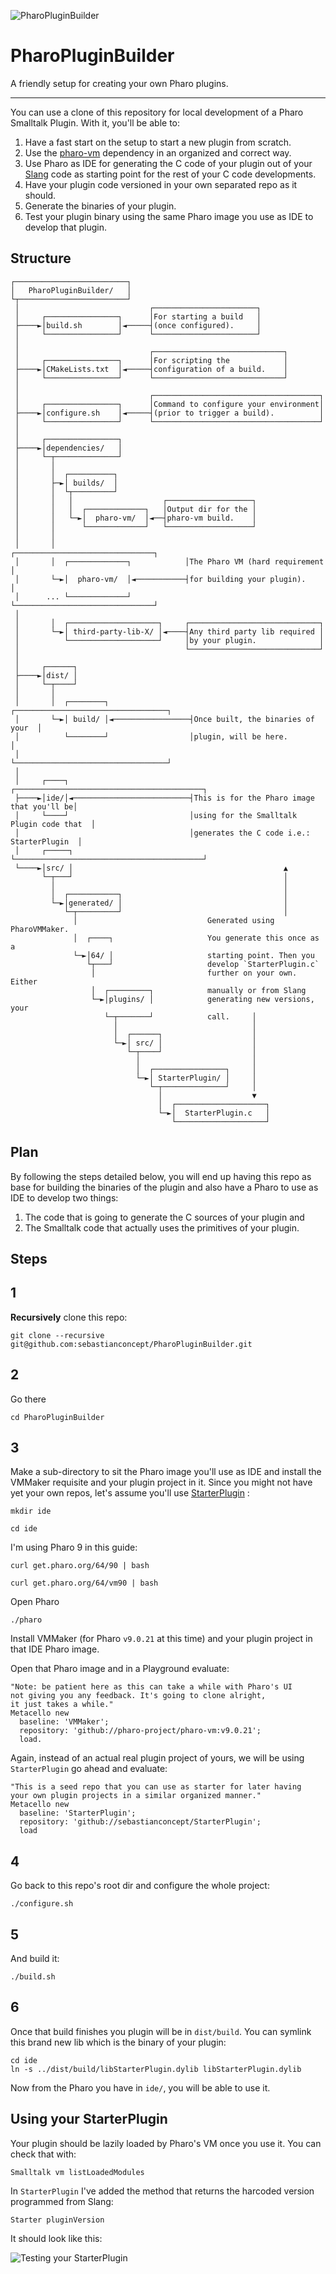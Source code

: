 ![PharoPluginBuilder](./header.jpg)

# PharoPluginBuilder
A friendly setup for creating your own Pharo plugins.
_____


You can use a clone of this repository for local development of a Pharo Smalltalk Plugin. With it, you'll be able to:
1. Have a fast start on the setup to start a new plugin from scratch.
2. Use the [pharo-vm](https://github.com/pharo-project/pharo-vm) dependency in an organized and correct way.
3. Use Pharo as IDE for generating the C code of your plugin out of your [Slang](https://github.com/pharo-open-documentation/pharo-wiki/blob/master/General/Glossary.md#slang) code as starting point for the rest of your C code developments.
4. Have your plugin code versioned in your own separated repo as it should.
5. Generate the binaries of your plugin.
6. Test your plugin binary using the same Pharo image you use as IDE to develop that plugin.

## Structure

```
┌─────────────────────────┐
│   PharoPluginBuilder/   │
└┬────────────────────────┘
 │                             ┌───────────────────────┐
 │     ┌────────────────┐      │For starting a build   │
 ├────►│build.sh        │◄─────┤(once configured).     │
 │     └────────────────┘      └───────────────────────┘
 │
 │                             ┌─────────────────────────────┐
 │     ┌────────────────┐      │For scripting the            │
 ├────►│CMakeLists.txt  │◄─────┤configuration of a build.    │
 │     └────────────────┘      └─────────────────────────────┘
 │
 │                             ┌─────────────────────────────────────┐
 │     ┌────────────────┐      │Command to configure your environment│
 ├────►│configure.sh    │◄─────┤(prior to trigger a build).          │
 │     └────────────────┘      └─────────────────────────────────────┘
 │
 │     ┌────────────────┐
 ├────►│dependencies/   │
 │     └─┬──────────────┘
 │       │
 │       │  ┌──────────┐
 │       ├─►│ builds/  │
 │       │  └┬─────────┘
 │       │   │                    ┌───────────────────┐
 │       │   │  ┌─────────────┐   │Output dir for the │
 │       │   └─►│  pharo-vm/  │◄──┤pharo-vm build.    │
 │       │      └─────────────┘   └───────────────────┘
 │       │
 │       │                             ┌───────────────────────────────┐
 │       │  ┌─────────────┐            │The Pharo VM (hard requirement │
 │       └─►│  pharo-vm/  │◄───────────┤for building your plugin).     │
 │      ... └─────────────┘            └───────────────────────────────┘
 │
 │       │  ┌────────────────────┐     ┌─────────────────────────────┐
 │       └─►│ third-party-lib-X/ │◄────┤Any third party lib required │
 │          └────────────────────┘     │by your plugin.              │
 │                                     └─────────────────────────────┘
 │
 │     ┌──────┐
 ├────►│dist/ │
 │     └─┬────┘
 │       │
 │       │  ┌────────┐                  ┌──────────────────────────────────┐
 │       └─►│ build/ │◄─────────────────┤Once built, the binaries of your  │
 │          └────────┘                  │plugin, will be here.             │
 │                                      └──────────────────────────────────┘
 │
 │     ┌────┐                           ┌──────────────────────────────────────────┐
 ├────►│ide/│◄──────────────────────────┤This is for the Pharo image that you'll be│
 │     └────┘                           │using for the Smalltalk Plugin code that  │
 │                                      │generates the C code i.e.: StarterPlugin  │
 │     ┌─────┐                          └──────────────────────────────────────────┘
 └────►│src/ │                                               ▲
       └─┬───┘                                               │
         │                                                   │
         │  ┌───────────┐                                    │
         └─►│generated/ │                                    │
            └─┬─────────┘                                    │
              │                             Generated using PharoVMMaker.
              │  ┌────┐                     You generate this once as a
              └─►│64/ │                     starting point. Then you
                 └┬───┘                     develop `StarterPlugin.c`
                  │                         further on your own. Either
                  │  ┌─────────┐            manually or from Slang
                  └─►│plugins/ │            generating new versions, your
                     └─┬───────┘            call.     │
                       │                              │
                       │  ┌──────┐                    │
                       └─►│ src/ │                    │
                          └─┬────┘                    │
                            │                         │
                            │  ┌────────────────┐     │
                            └─►│ StarterPlugin/ │     │
                               └─┬──────────────┘     │
                                 │                    ▼
                                 │  ┌────────────────────┐
                                 └─►│  StarterPlugin.c   │
                                    └────────────────────┘
```

## Plan
By following the steps detailed below, you will end up having this repo as base for building the binaries of the plugin and also have a Pharo to use as IDE to develop two things: 

1. The code that is going to generate the C sources of your plugin and 
2. The Smalltalk code that actually uses the primitives of your plugin.

## Steps

## 1
**Recursively** clone this repo:
```
git clone --recursive git@github.com:sebastianconcept/PharoPluginBuilder.git
```

## 2
Go there   
```
cd PharoPluginBuilder
```
## 3

Make a sub-directory to sit the Pharo image you'll use as IDE and install the VMMaker requisite and your plugin project in it. Since you might not have yet your own repos, let's assume you'll use [StarterPlugin](https://github.com/sebastianconcept/StarterPlugin) :

```
mkdir ide
```
```
cd ide
```
I'm using Pharo 9 in this guide:
```
curl get.pharo.org/64/90 | bash
```
```
curl get.pharo.org/64/vm90 | bash
```
Open Pharo
```
./pharo
```

 Install VMMaker (for Pharo `v9.0.21` at this time) and your plugin project in that IDE Pharo image.

Open that Pharo image and in a Playground evaluate:

```smalltalk
"Note: be patient here as this can take a while with Pharo's UI 
not giving you any feedback. It's going to clone alright, 
it just takes a while."
Metacello new
  baseline: 'VMMaker';
  repository: 'github://pharo-project/pharo-vm:v9.0.21';
  load.
```

Again, instead of an actual real plugin project of yours, we will be using `StarterPlugin` go ahead and evaluate:

```smalltalk
"This is a seed repo that you can use as starter for later having
your own plugin projects in a similar organized manner."
Metacello new
  baseline: 'StarterPlugin';
  repository: 'github://sebastianconcept/StarterPlugin';
  load
```

## 4

Go back to this repo's root dir and configure the whole project:
```
./configure.sh
```
## 5
And build it:
```
./build.sh
```

## 6
Once that build finishes you plugin will be in `dist/build`. You can symlink this brand new lib which is the binary of your plugin:
```
cd ide
ln -s ../dist/build/libStarterPlugin.dylib libStarterPlugin.dylib
```
Now from the Pharo you have in `ide/`, you will be able to use it.
## Using your StarterPlugin

Your plugin should be lazily loaded by Pharo's VM once you use it.  You can check that with:
```
Smalltalk vm listLoadedModules
```
In `StarterPlugin` I've added the method that returns the harcoded version programmed from Slang:
```
Starter pluginVersion
```
It should look like this:

![Testing your StarterPlugin](./testingStarterPlugin.gif)
